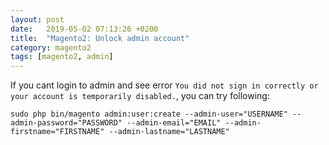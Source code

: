 ```yaml
---
layout: post
date:   2019-05-02 07:13:26 +0200
title:  "Magento2: Unlock admin account"
category: magento2
tags: [magento2, admin]
---
```


If you cant login to admin and see error `You did not sign in correctly or your account is temporarily disabled.`, you can try following:
<br />

`sudo php bin/magento admin:user:create --admin-user="USERNAME" --admin-password="PASSWORD" --admin-email="EMAIL" --admin-firstname="FIRSTNAME" --admin-lastname="LASTNAME"`
